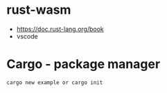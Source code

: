 # rust-wasm

- https://doc.rust-lang.org/book
- vscode

# Cargo - package manager

```bash
cargo new example or cargo init
```
